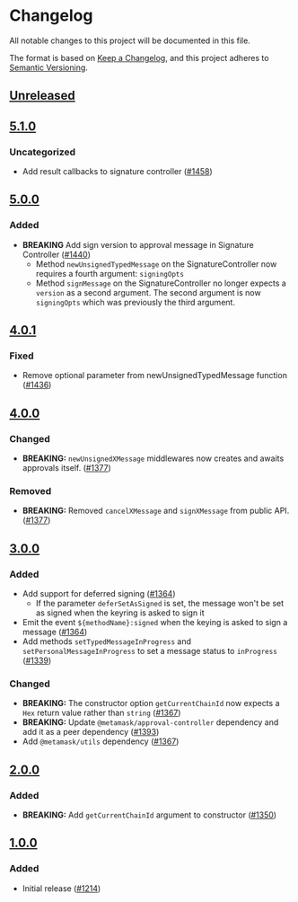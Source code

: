 # Changelog
All notable changes to this project will be documented in this file.

The format is based on [Keep a Changelog](https://keepachangelog.com/en/1.0.0/),
and this project adheres to [Semantic Versioning](https://semver.org/spec/v2.0.0.html).

## [Unreleased]

## [5.1.0]
### Uncategorized
- Add result callbacks to signature controller ([#1458](https://github.com/MetaMask/core/pull/1458))

## [5.0.0]
### Added
- **BREAKING** Add sign version to approval message in Signature Controller ([#1440](https://github.com/MetaMask/core/pull/1440))
  - Method `newUnsignedTypedMessage` on the SignatureController now requires a fourth argument: `signingOpts`
  - Method `signMessage` on the SignatureController no longer expects a `version` as a second argument. The second argument is now `signingOpts` which was previously the third argument.

## [4.0.1]
### Fixed
- Remove optional parameter from newUnsignedTypedMessage function ([#1436](https://github.com/MetaMask/core/pull/1436))

## [4.0.0]
### Changed
- **BREAKING:** `newUnsignedXMessage` middlewares now creates and awaits approvals itself. ([#1377](https://github.com/MetaMask/core/pull/1377))

### Removed
- **BREAKING:** Removed `cancelXMessage` and `signXMessage` from public API. ([#1377](https://github.com/MetaMask/core/pull/1377))

## [3.0.0]
### Added
- Add support for deferred signing ([#1364](https://github.com/MetaMask/core/pull/1364))
  - If the parameter `deferSetAsSigned` is set, the message won't be set as signed when the keyring is asked to sign it
- Emit the event `${methodName}:signed` when the keying is asked to sign a message ([#1364](https://github.com/MetaMask/core/pull/1364))
- Add methods  `setTypedMessageInProgress` and `setPersonalMessageInProgress` to set a message status to `inProgress` ([#1339](https://github.com/MetaMask/core/pull/1339))

### Changed
- **BREAKING:** The constructor option `getCurrentChainId` now expects a `Hex` return value rather than `string` ([#1367](https://github.com/MetaMask/core/pull/1367))
- **BREAKING:** Update `@metamask/approval-controller` dependency and add it as a peer dependency ([#1393](https://github.com/MetaMask/core/pull/1393))
- Add `@metamask/utils` dependency ([#1367](https://github.com/MetaMask/core/pull/1367))

## [2.0.0]
### Added
- **BREAKING:** Add `getCurrentChainId` argument to constructor ([#1350](https://github.com/MetaMask/core/pull/1350))

## [1.0.0]
### Added
- Initial release ([#1214](https://github.com/MetaMask/core/pull/1214))

[Unreleased]: https://github.com/MetaMask/core/compare/@metamask/signature-controller@5.1.0...HEAD
[5.1.0]: https://github.com/MetaMask/core/compare/@metamask/signature-controller@5.0.0...@metamask/signature-controller@5.1.0
[5.0.0]: https://github.com/MetaMask/core/compare/@metamask/signature-controller@4.0.1...@metamask/signature-controller@5.0.0
[4.0.1]: https://github.com/MetaMask/core/compare/@metamask/signature-controller@4.0.0...@metamask/signature-controller@4.0.1
[4.0.0]: https://github.com/MetaMask/core/compare/@metamask/signature-controller@3.0.0...@metamask/signature-controller@4.0.0
[3.0.0]: https://github.com/MetaMask/core/compare/@metamask/signature-controller@2.0.0...@metamask/signature-controller@3.0.0
[2.0.0]: https://github.com/MetaMask/core/compare/@metamask/signature-controller@1.0.0...@metamask/signature-controller@2.0.0
[1.0.0]: https://github.com/MetaMask/core/releases/tag/@metamask/signature-controller@1.0.0
